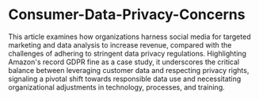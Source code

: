 # Consumer-Data-Privacy-Concerns
This article examines how organizations harness social media for targeted marketing and data 
analysis to increase revenue, compared with the challenges of adhering to stringent data privacy 
regulations. Highlighting Amazon's record GDPR fine as a case study, it underscores the critical 
balance between leveraging customer data and respecting privacy rights, signaling a pivotal shift 
towards responsible data use and necessitating organizational adjustments in technology, 
processes, and training.
